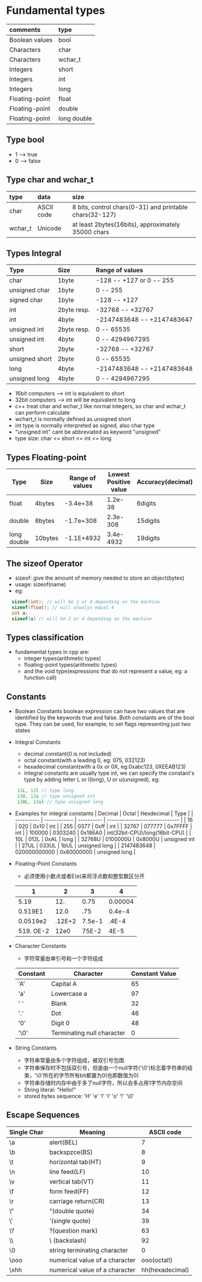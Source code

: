 Fundamental types
===

| comments       | type        |
| :------------- | :---------- |
| Boolean values | bool        |
| Characters     | char        |
| Characters     | wchar_t     |
| Integers       | short       |
| Integers       | int         |
| Integers       | long        |
| Floating-point | float       |
| Floating-point | double      |
| Floating-point | long double |

Type bool
---

* 1 --> true
* 0 --> false

Type char and wchar_t
---

| type    | data       | size                                                    |
| :------ | :--------- | :------------------------------------------------------ |
| char    | ASCII code | 8 bits, control chars(0-31) and printable chars(32-127) |
| wchar_t | Unicode    | at least 2bytes(16bits), approximately 35000 chars      |

Types Integral
---

| Type           | Size        | Range of values            |
| :------------- | :---------- | :------------------------- |
| char           | 1byte       | -128 -- +127 or 0 -- 255   |
| unsigned char  | 1byte       | 0 -- 255                   |
| signed char    | 1byte       | -128 -- +127               |
| int            | 2byte resp. | -32768 -- +32767           |
| int            | 4byte       | -2147483648 -- +2147483647 |
| unsigned int   | 2byte resp. | 0 -- 65535                 |
| unsigned int   | 4byte       | 0 -- 4294967295            |
| short          | 2byte       | -32768 -- +32767           |
| unsigned short | 2byte       | 0 -- 65535                 |
| long           | 4byte       | -2147483648 -- +2147483648 |
| unsigned long  | 4byte       | 0 -- 4294967295            |

* 16bit computers --> int is equivalent to short
* 32bit computers --> int will be equivalent to long
* c++ treat char and wchar_t like normal integers, so char and wchar_t can perform calculate
* wchart_t is normally defined as unsigned short
* int type is normally interpreted as signed, also char type
* "unsigned int" cant be abbreviated as keyword "unsigned"
* type size: char <= short <= int <= long

Types Floating-point
---

| Type        | Size    | Range of values | Lowest Positive value | Accuracy(decimal) |
| ----------- | ------- | --------------- | --------------------- | ----------------- |
| float       | 4bytes  | -3.4e+38        | 1.2e-38               | 6digits           |
| double      | 8bytes  | -1.7e+308       | 2.3e-308              | 15digits          |
| long double | 10bytes | -1.1E+4932      | 3.4e-4932             | 19digits          |

The sizeof Operator
---

* sizeof: give the amount of memory needed to store an object(bytes)
* usage: sizeof(name)
* eg:

```cpp
  sizeof(int); // will be 2 or 4 depending on the machine
  sizeof(float); // will alwalys equal 4
  int a; 
  sizeof(a) // will be 2 or 4 depending on the machine
  ```

Types classification
---

* fundamental types in cpp are:
  * integer types(arithmetic types)
  * floating-point types(arithmetic types)
  * and the void type(expressions that do not represent a value, eg: a function call)

Constants
---

* Boolean Constants
  boolean expression can have two values that are identified by the keywords true and
  false. Both constants are of the bool type. They can be used, for example, to set flags
  representing just two states

* Integral Constants
  * decimal constant(0 is not included)
  * octal constant(with a leading 0, eg: 075, 032123)
  * hexadecimal constant(with a 0x or 0X, eg:0xabc123, 0XEEAB123)
  * integral constants are usually type int, we can specify the constant's type by adding
    letter L or l(long), U or u(unsigned), eg:

```cpp
    12L, 12l // type long
    12U, 12u // type unsigned int
    12UL, 12ul // type unsigned long
```

* Examples for integral constants
  | Decimal    | Octal        | Hexdecimal | Type                           |
  | ---------- | ------------ | ---------- | ------------------------------ |
  | 16         | 020          | 0x10       | int                            |
  | 255        | 0377         | 0xff       | int                            |
  | 32767      | 077777       | 0x7FFFF    | int                            |
  | 100000     | 0303240      | 0x186A0    | int(32bit-CPU)/long(16bit-CPU) |
  | 10L        | 012L         | 0xAL       | long                           |
  | 32768U     | 0100000U     | 0x8000U    | unsigned int                   |
  | 27UL       | 033UL        | 1bUL       | unsigned long                  |
  | 2147483648 | 020000000000 | 0x80000000 | unsigned long                  |

* Floating-Point Constants
  * 必须使用小数点或者E(e)来将浮点数和整型数区分开

  | 1         | 2      | 3      | 4       |
  | --------- | ------ | ------ | ------- |
  | 5.19      | 12.    | 0.75   | 0.00004 |
  | 0.519E1   | 12.0   | .75    | 0.4e-4  |
  | 0.0519e2  | .12E+2 | 7.5e-1 | .4E-4   |
  | 519. OE-2 | 12e0   | 75E-2  | 4E-5    |

* Character Constants
  * 字符常量由单引号和一个字符组成

  | Constant | Character                  | Constant Value |
  | -------- | -------------------------- | -------------- |
  | 'A'      | Capital A                  | 65             |
  | 'a'      | Lowercase a                | 97             |
  | ' '      | Blank                      | 32             |
  | '.'      | Dot                        | 46             |
  | '0'      | Digit 0                    | 48             |
  | '\0'     | Terminating null character | 0              |

* String Constants
  * 字符串常量由多个字符组成，被双引号包围
  * 字符串保存时不包括双引号，但是由一个null字符('\0')标志着字符串的结束，'\0'所在的字节所有bit都置为0(也即数值为0)
  * 字符串存储时内存中由于多了null字符，所以会多占用1字节内存空间
  * String literal: "Hello!"
  * stored bytes sequence: 'H' 'e' 'l' 'l' 'o' '!' '\0'

Escape Sequences
---

| Single Char | Meaning                        | ASCII code      |
| ----------- | ------------------------------ | --------------- |
| \a          | alert(BEL)                     | 7               |
| \b          | backspzce(BS)                  | 8               |
| \t          | horizontal tab(HT)             | 9               |
| \n          | line feed(LF)                  | 10              |
| \v          | vertical tab(VT)               | 11              |
| \f          | form feed(FF)                  | 12              |
| \r          | carriage return(CR)            | 13              |
| \\"         | "(double quote)                | 34              |
| \\'         | '(single quote)                | 39              |
| \\?         | ?(question mark)               | 63              |
| \\\         | \ (backslash)                  | 92              |
| \0          | string terminating character   | 0               |
| \ooo        | numerical value of a character | ooo(octal!)     |
| \xhh        | numerical value of a character | hh(hexadecimal) |
